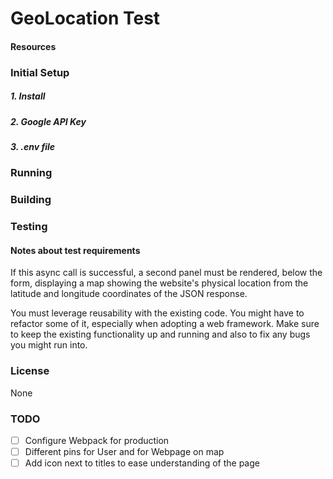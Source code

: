 # GeoLocation Test

#### Resources

### Initial Setup

##### 1. Install
##### 2. Google API Key
##### 3. .env file

### Running

### Building

### Testing

#### Notes about test requirements

If this async call is successful, a second panel must be rendered, below the form, displaying a map showing the website's physical location from the latitude and longitude coordinates of the JSON response.


You must leverage reusability with the existing code. You might have to refactor some of it, especially when adopting a web framework. Make sure to keep the existing functionality up and running and also to fix any bugs you might run into.

### License
None

### TODO
- [ ] Configure Webpack for production
- [ ] Different pins for User and for Webpage on map
- [ ] Add icon next to <LocationData /> titles to ease understanding of the page
